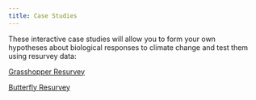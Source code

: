 ```yaml
---
title: Case Studies
---
```


These interactive case studies will allow you to form your own hypotheses about biological responses to climate change and test them using resurvey data:

<p><a href="https://huckley.shinyapps.io/grasshoppers/">Grasshopper Resurvey</a</p>
<p><a href="https://huckley.shinyapps.io/butterflies/">Butterfly Resurvey</a></p>
